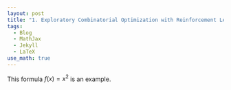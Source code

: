 ```yaml
---
layout: post
title: "1. Exploratory Combinatorial Optimization with Reinforcement Learning"
tags:
  - Blog
  - MathJax
  - Jekyll
  - LaTeX
use_math: true
---
```


This formula $f(x) = x^2$ is an example.